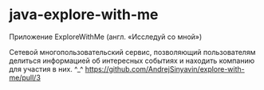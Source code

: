 # java-explore-with-me
Приложение ExploreWithMe (англ. «Исследуй со мной»)

Сетевой многопользовательский сервис, позволяющий пользователям делиться информацией об интересных событиях и находить компанию для участия в них.
^_^
https://github.com/AndrejSinyavin/explore-with-me/pull/3
